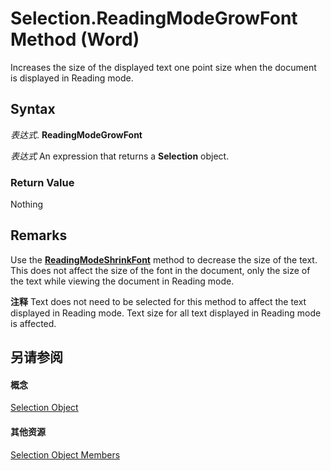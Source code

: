 
# Selection.ReadingModeGrowFont Method (Word)

Increases the size of the displayed text one point size when the document is displayed in Reading mode.


## Syntax

 _表达式_. **ReadingModeGrowFont**

 _表达式_ An expression that returns a **Selection** object.


### Return Value

Nothing


## Remarks

Use the  **[ReadingModeShrinkFont](58472c33-7f8e-dc3b-04d8-7b50ca911ed4.md)** method to decrease the size of the text. This does not affect the size of the font in the document, only the size of the text while viewing the document in Reading mode.


 **注释**  Text does not need to be selected for this method to affect the text displayed in Reading mode. Text size for all text displayed in Reading mode is affected.


## 另请参阅


#### 概念


[Selection Object](7b574a91-c33e-ecfd-6783-6b7528b2ed8f.md)
#### 其他资源


[Selection Object Members](http://msdn.microsoft.com/library/71e67a43-d40a-ad9a-8ef2-c5c487733e0d%28Office.15%29.aspx)